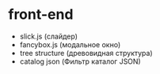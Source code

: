 # front-end
- slick.js (слайдер)
- fancybox.js (модальное окно)
- tree structure (древовидная структура)
- catalog json (Фильтр каталог JSON)
